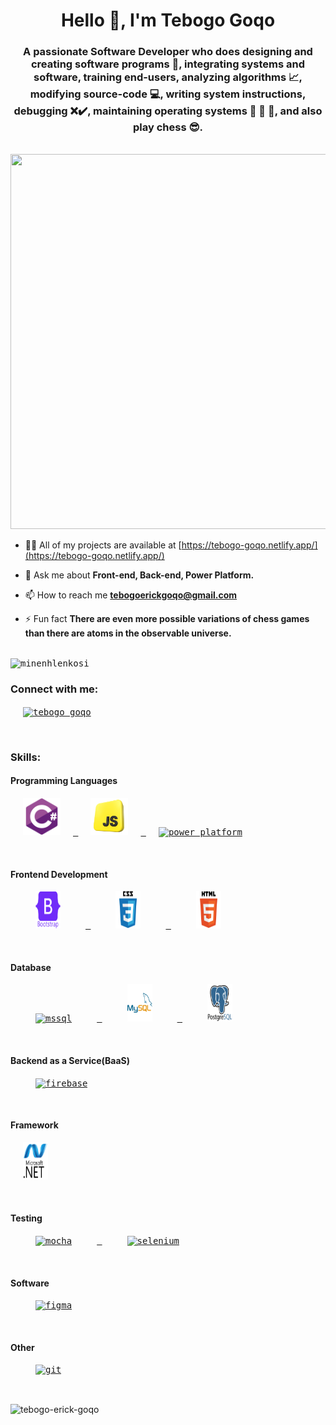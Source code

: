 <h1 align="center">Hello 👋, I'm Tebogo Goqo</h1>
<h3 align="center">A passionate Software Developer who does designing and creating software programs 💯, integrating systems and software, training end-users, analyzing algorithms 📈, modifying source-code 💻, writing system instructions, debugging ❌✔️, maintaining operating systems 🔧 🔩 🔨, and also play chess 😎.</h3>
<br>

<kbd>
  <img src="https://github.com/Tebogo-Erick-Goqo/Tebogo-Erick-Goqo/blob/main/image_processing20211030-4633-19uq0zy.gif" height="600" width="800" />
</kbd>

<br>

- 👨‍💻 All of my projects are available at [https://tebogo-goqo.netlify.app/](https://tebogo-goqo.netlify.app/)

- 💬 Ask me about **Front-end, Back-end, Power Platform.**

- 📫 How to reach me **tebogoerickgoqo@gmail.com**

- ⚡ Fun fact **There are even more possible variations of chess games than there are atoms in the observable universe.**
<br>

<kbd>
  <img src="https://komarev.com/ghpvc/?username=tebogo-erick-goqo&label=Profile%20views&color=0e75b6&style=flat" alt="minenhlenkosi" /> 
</kbd>

<h3 align="left">Connect with me:</h3>
<p align="left">
  <kbd>
    <a href="https://www.linkedin.com/in/tebogo-goqo-062a6617b" target="blank"><img align="center" src="https://raw.githubusercontent.com/rahuldkjain/github-profile-readme-generator/master/src/images/icons/Social/linked-in-alt.svg" alt="tebogo goqo" height="60" width="20" hspace="20"/></a>
  </kbd>
  
</p>
<br>
<h3 align="left">Skills:</h3>
<h4 align="left">Programming Languages</h4>
<p align="left"> 
  <kbd>
    <a href="https://www.w3schools.com/cs/" target="_blank" rel="noreferrer"> <img src="https://raw.githubusercontent.com/devicons/devicon/master/icons/csharp/csharp-original.svg" alt="csharp" width="60" height="60" hspace="20"/> </a> 
  </kbd>
  <kbd>
    <a href="https://developer.mozilla.org/en-US/docs/Web/JavaScript" target="_blank" rel="noreferrer"> <img src="https://github.com/Tebogo-Erick-Goqo/Tebogo-Erick-Goqo/blob/main/javascript.webp" alt="javascript" width="60" height="60" hspace="20"/> </a> 
  </kbd>
  <kbd>
    <a href="https://learn.microsoft.com/en-us/power-platform/" target="_blank" rel="noreferrer"> <img src="https://github.com/Tebogo-Erick-Goqo/TebogoGoqo/blob/main/powerplatform.png" alt="power platform" width="60" height="60" hspace="20"/> </a> 
  </kbd>
</p>
<br>
<h4 align="left">Frontend Development</h4>
<p align="left"> 
  <kbd>
    <a href="https://getbootstrap.com" target="_blank" rel="noreferrer"> <img src="https://raw.githubusercontent.com/devicons/devicon/master/icons/bootstrap/bootstrap-plain-wordmark.svg" alt="bootstrap" width="40" height="60" hspace="40"/> </a> 
  </kbd>
  <kbd>
    <a href="https://www.w3schools.com/css/" target="_blank" rel="noreferrer"> <img src="https://raw.githubusercontent.com/devicons/devicon/master/icons/css3/css3-original-wordmark.svg" alt="css3" width="40" height="60" hspace="40"/> </a> 
  </kbd>
  <kbd>
    <a href="https://www.w3.org/html/" target="_blank" rel="noreferrer"> <img src="https://raw.githubusercontent.com/devicons/devicon/master/icons/html5/html5-original-wordmark.svg" alt="html5" width="40" height="60" hspace="40"/> </a> 
  </kbd>
</p>
<br>
<h4 align="left">Database</h4>
<p align="left"> 
  <kbd>
    <a href="https://www.microsoft.com/en-us/sql-server" target="_blank" rel="noreferrer"> <img src="https://www.svgrepo.com/show/303229/microsoft-sql-server-logo.svg" alt="mssql" width="40" height="60" hspace="40"/> </a> 
  </kbd>
  <kbd>
    <a href="https://www.mysql.com/" target="_blank" rel="noreferrer"> <img src="https://raw.githubusercontent.com/devicons/devicon/master/icons/mysql/mysql-original-wordmark.svg" alt="mysql" width="40" height="60" hspace="40"/> </a> 
  </kbd>
  <kbd>
    <a href="https://www.postgresql.org" target="_blank" rel="noreferrer"> <img src="https://raw.githubusercontent.com/devicons/devicon/master/icons/postgresql/postgresql-original-wordmark.svg" alt="postgresql" width="40" height="60" hspace="40"/> </a> 
  </kbd>
</p>
<br>
<h4 align="left">Backend as a Service(BaaS)</h4>
<p align="left"> 
  <kbd>
    <a href="https://firebase.google.com/" target="_blank" rel="noreferrer"> <img src="https://www.vectorlogo.zone/logos/firebase/firebase-icon.svg" alt="firebase" width="40" height="60" hspace="40"/> </a> 
  </kbd>
</p>
<br>
<h4 align="left">Framework</h4>
<p align="left"> 
  <kbd>
    <a href="https://dotnet.microsoft.com/" target="_blank" rel="noreferrer"> <img src="https://raw.githubusercontent.com/devicons/devicon/master/icons/dot-net/dot-net-original-wordmark.svg" alt="dotnet" width="40" height="60" hspace="20"/> </a>
  </kbd>
  </p>
<br>
<h4 align="left">Testing</h4>
<p align="left"> 
  <kbd>
    <a href="https://mochajs.org" target="_blank" rel="noreferrer"> <img src="https://www.vectorlogo.zone/logos/mochajs/mochajs-icon.svg" alt="mocha" width="60" height="60" hspace="40"/> </a> 
  </kbd>
  <kbd>
    <a href="https://www.selenium.dev" target="_blank" rel="noreferrer"> <img src="https://raw.githubusercontent.com/detain/svg-logos/780f25886640cef088af994181646db2f6b1a3f8/svg/selenium-logo.svg" alt="selenium" width="60" height="60" hspace="40"/> </a> 
  </kbd>
</p>
<br>
<h4 align="left">Software</h4>
<p align="left"> </a> 
<kbd>
  <a href="https://www.figma.com/" target="_blank" rel="noreferrer"> <img src="https://www.vectorlogo.zone/logos/figma/figma-icon.svg" alt="figma" width="60" height="60" hspace="40"/> </a>
</kbd>
</p>
<br>
<h4 align="left">Other</h4>
<p align="left"> 
  <kbd>
    <a href="https://git-scm.com/" target="_blank" rel="noreferrer"> <img src="https://www.vectorlogo.zone/logos/git-scm/git-scm-icon.svg" alt="git" width="60" height="60" hspace="40"/> </a> 
  </kbd>
</p>
<br>

<p><img align="center" src="https://github-readme-streak-stats.herokuapp.com/?user=tebogo-erick-goqo&" alt="tebogo-erick-goqo" /></p>
